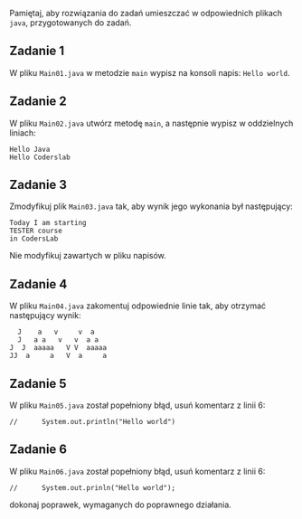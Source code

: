 Pamiętaj, aby rozwiązania do zadań umieszczać w odpowiednich plikach `java`, przygotowanych do zadań.  

## Zadanie 1

W pliku `Main01.java` w metodzie `main` wypisz na konsoli napis:
`Hello world`.


## Zadanie 2

W pliku `Main02.java` utwórz metodę `main`, a następnie wypisz w oddzielnych liniach:
````plaintext
Hello Java
Hello Coderslab
````


## Zadanie 3

Zmodyfikuj plik `Main03.java` tak, aby wynik jego wykonania był następujący: 
```plaintext
Today I am starting
TESTER course
in CodersLab
```
Nie modyfikuj zawartych w pliku napisów.


## Zadanie 4

W pliku `Main04.java` zakomentuj odpowiednie linie tak, aby otrzymać następujący wynik:
 ```
   J    a   v     v  a 
   J   a a   v   v  a a
J  J  aaaaa   V V  aaaaa
 JJ  a     a   V  a     a
 ```


## Zadanie 5

W pliku `Main05.java` został popełniony błąd,
usuń komentarz z linii 6:
````
//		System.out.println("Hello world")
````


## Zadanie 6

W pliku `Main06.java` został popełniony błąd,
usuń komentarz z linii 6:
````
//		System.out.prinln("Hello world");
````
dokonaj poprawek, wymaganych do poprawnego działania.

